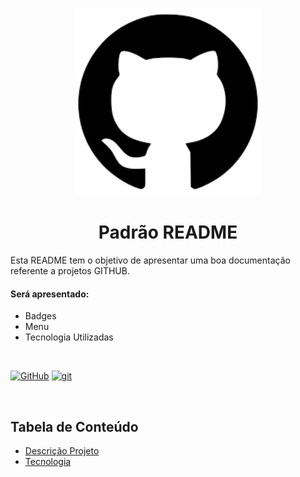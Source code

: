 <p width="100%" align="center">
    <img src="./image/download.png" width="300px">
</p>

<h1 id="descricaoprojeto" align="center"> Padrão README</h1>

Esta README tem o objetivo de apresentar uma boa documentação referente a projetos GITHUB.

#### Será apresentado:

- Badges
- Menu
- Tecnologia Utilizadas

<br>

[![GitHub](https://img.shields.io/badge/--181717?logo=github&logoColor=ffffff)](https://github.com/) [![git](https://img.shields.io/badge/--F05032?logo=git&logoColor=ffffff)](http://git-scm.com/)

<br>

## Tabela de Conteúdo

<ul>
    <li><a href="#descricaoprojeto">Descrição Projeto</a></li>
    <li><a href="#tecnologia">Tecnologia</a></li>
</ul>

<!-- <a href="#descricaoprojeto">Descrição Projeto</a> | <a href="#tecnologia">Tecnologia</a></li> -->
